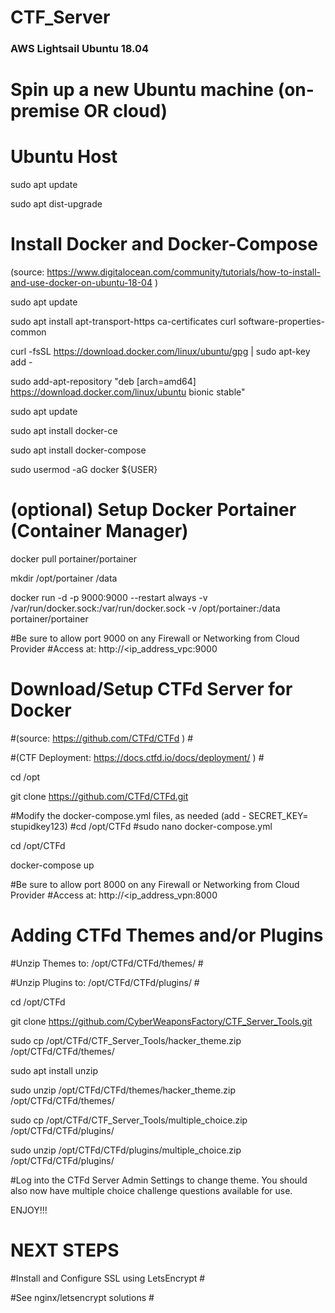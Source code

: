 # CTF_Server

### AWS Lightsail Ubuntu 18.04 ###
# Spin up a new Ubuntu machine (on-premise OR cloud) #

# Ubuntu Host #
sudo apt update

sudo apt dist-upgrade

# Install Docker and Docker-Compose #
(source: https://www.digitalocean.com/community/tutorials/how-to-install-and-use-docker-on-ubuntu-18-04 )

sudo apt update

sudo apt install apt-transport-https ca-certificates curl software-properties-common

curl -fsSL https://download.docker.com/linux/ubuntu/gpg | sudo apt-key add -

sudo add-apt-repository "deb [arch=amd64] https://download.docker.com/linux/ubuntu bionic stable"

sudo apt update

sudo apt install docker-ce

sudo apt install docker-compose

sudo usermod -aG docker ${USER}

# (optional) Setup Docker Portainer (Container Manager) #
docker pull portainer/portainer

mkdir /opt/portainer /data

docker run -d -p 9000:9000 --restart always -v /var/run/docker.sock:/var/run/docker.sock -v /opt/portainer:/data portainer/portainer

#Be sure to allow port 9000 on any Firewall or Networking from Cloud Provider
#Access at: http://<ip_address_vpc:9000


# Download/Setup CTFd Server for Docker #
#(source: https://github.com/CTFd/CTFd ) #

#(CTF Deployment: https://docs.ctfd.io/docs/deployment/ ) #

cd /opt

git clone https://github.com/CTFd/CTFd.git

#Modify the docker-compose.yml files, as needed (add - SECRET_KEY= stupidkey123)
#cd /opt/CTFd
#sudo nano docker-compose.yml

cd /opt/CTFd

docker-compose up

#Be sure to allow port 8000 on any Firewall or Networking from Cloud Provider
#Access at: http://<ip_address_vpn:8000


# Adding CTFd Themes and/or Plugins #
#Unzip Themes to: /opt/CTFd/CTFd/themes/ #

#Unzip Plugins to: /opt/CTFd/CTFd/plugins/ #

cd /opt/CTFd

git clone https://github.com/CyberWeaponsFactory/CTF_Server_Tools.git

sudo cp /opt/CTFd/CTF_Server_Tools/hacker_theme.zip /opt/CTFd/CTFd/themes/

sudo apt install unzip

sudo unzip /opt/CTFd/CTFd/themes/hacker_theme.zip /opt/CTFd/CTFd/themes/


sudo cp /opt/CTFd/CTF_Server_Tools/multiple_choice.zip /opt/CTFd/CTFd/plugins/

sudo unzip /opt/CTFd/CTFd/plugins/multiple_choice.zip /opt/CTFd/CTFd/plugins/

#Log into the CTFd Server Admin Settings to change theme. You should also now have multiple choice challenge questions available for use.

ENJOY!!!

# NEXT STEPS #
#Install and Configure SSL using LetsEncrypt #

#See nginx/letsencrypt solutions #


